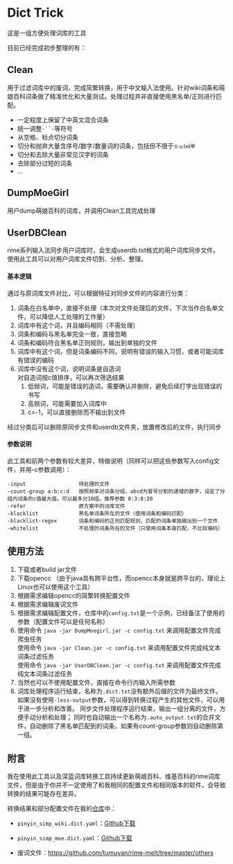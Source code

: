 # Dict Trick

这是一组方便处理词库的工具

目前已经完成初步整理的有：

## Clean

用于过滤词库中的废词，完成简繁转换，用于中文输入法使用。针对wiki词条和萌娘百科词条做了精准优化和大量测试。处理过程并非直接使用黑名单/正则进行匹配。

- 一定程度上保留了中英文混合词条
- 统一调整`-``·`等符号
- 从空格、标点切分词条
- 切分和抛弃大量含序号/数字/数量词的词条，包括但不限于`①⒛Ⅰⅻ甲`
- 切分和去除大量非常见汉字的词条
- 去除部分过短的词条
- ...

## DumpMoeGirl

用户dump萌娘百科的词库，并调用Clean工具完成处理

## UserDBClean

rime系列输入法同步用户词库时，会生成userdb.txt格式的用户词库同步文件。  
使用此工具可以对用户词库文件切割、分析、整理。  

#### 基本逻辑
通过与原词库文件对比，可以根据特征对同步文件的内容进行分类：  
1. 词条在白名单中，直接不处理（本次对文件处理后的文件，下次当作白名单文件，可以降低人工处理的工作量）
2. 词库中有这个词，并且编码相同（不需处理）
3. 词条和编码与黑名单完全一致，直接忽略
4. 词条和编码符合黑名单正则规则，输出到单独的文件
4. 词库中有这个词，但是词条编码不同，说明有错误的输入习惯，或者可能词库有错误的编码
5. 词库中没有这个词，说明词条是自造词  
   对自造词按c值排序，可以再次筛选结果
   1. 低频词，可能是错误的造词，需要确认并删除，避免后续打字出现错误的书写
   2. 高频词，可能需要加入词库中
   3. c=-1，可以直接删除而不输出到文件
   
经过分类后可以删除原同步文件和userdb文件夹，放置修改后的文件，执行同步

#### 参数说明
此工具和前两个参数有较大差异，特做说明（同样可以把这些参数写入config文件，并用-c参数调用）：

    -input                 待处理的文件
    -count-group a:b:c:d   按照频率对词条分组，abcd为冒号分割的递增的数字，设定了分组内词条的c值最大值。可以最多分10组。推荐参数 0:3:8:20
    -refer                 原方案中的词库文件
    -blacklist             黑名单词条所在的文件（使用词条和编码匹配）
    -blacklist-regex       词条和编码的正则匹配规则，匹配的词条单独输出到一个文件
    -whitelist             不处理的词条所在的文件（只使用词条本身匹配，不比较编码）

## 使用方法

1. 下载或者build jar文件
2. 下载opencc （由于java具有跨平台性，而opencc本身就是跨平台的，理论上Linux也可以使用这个工具）
3. 根据需求编辑opencc的简繁转换配置文件
4. 根据需求编辑废词文件
5. 根据需求编辑配置文件，仓库中的`config.txt`是一个示例，已经备注了使用的参数（配置文件可以是任何名称）
6. 使用命令 `java -jar DumpMoegirl.jar -c config.txt` 来调用配置文件完成爬虫任务  
   使用命令 `java -jar Clean.jar -c config.txt` 来调用配置文件完成纯文本词条过滤任务  
   使用命令 `java -jar UserDBClean.jar -c config.txt` 来调用配置文件完成纯文本词条过滤任务 
7. 当然也可以不使用配置文件，直接在命令行内输入所需参数
8. 词库处理程序运行结束，名称为`.dict.txt`没有额外后缀的文件为最终文件。如果没有使用`-less-output`参数，可以得到转换过程产生的其他文件，可以用于进一步分析和改善。
   同步文件处理程序运行结束，输出一组分离的文件，方便手动分析和处理；
   同时也自动输出一个名称为`.auto_output.txt`的合并文件，自动删除了黑名单匹配到的词条，如果有count-group参数则自动删除第一组。



## 附言

我在使用此工具以及深蓝词库转换工具持续更新萌娘百科、维基百科的rime词库文件，但是由于你并不一定使用了和我相同的配置文件和相同版本的软件，会导致转换的结果可能存在差异。



转换结果和部分配置文件在我的[仓库](https://github.com/tumuyan/rime-melt)中：

- `pinyin_simp_wiki.dict.yaml`：[Github下载](https://github.com/tumuyan/rime-pinyin-simp/raw/master/pinyin_simp_wiki.dict.yaml)
- `pinyin_simp_moe.dict.yaml`：[Github下载](https://github.com/tumuyan/rime-pinyin-simp/raw/master/pinyin_simp_moe.dict.yaml)

- 废词文件：https://github.com/tumuyan/rime-melt/tree/master/others
